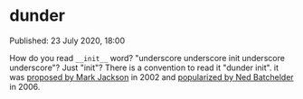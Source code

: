 # dunder

Published: 23 July 2020, 18:00

How do you read `__init__` word? "underscore underscore init underscore underscore"? Just "init"? There is a convention to read it "dunder init". it was [proposed by Mark Jackson](https://lists.gt.net/python/python/124634#124634) in 2002 and [popularized by Ned Batchelder](https://nedbatchelder.com/blog/200605/dunder.html) in 2006.
